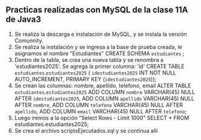 ## Practicas realizadas con MySQL de la clase 11A de Java3

1. Se realiza la descarga e instalación de MySQL, y se instala la versión Comunnity.
2. Se realiza la instalación y se ingresa a la base de prueba creada, le asignamos el nombre "Estudiantes"
CREATE SCHEMA `estudiantes` ;
3. Dentro de la tabla, se crea una nueva tabla y se renombra a 'estudiantes2025'. Se agrega la primer columna: 'id'
CREATE TABLE `estudiantes`.`estudiantes2025` (
  `idestudiantes2025` INT NOT NULL AUTO_INCREMENT,
  PRIMARY KEY (`idestudiantes2025`));
4. Se crean las columnas: nombre, apellido, telefono, email
ALTER TABLE `estudiantes`.`estudiantes2025` 
ADD COLUMN `nombre` VARCHAR(45) NULL AFTER `idestudiantes2025`,
ADD COLUMN `apellido` VARCHAR(45) NULL AFTER `nombre`,
ADD COLUMN `telefono` VARCHAR(45) NULL AFTER `apellido`,
ADD COLUMN `email` VARCHAR(45) NULL AFTER `telefono`;
5. Luego iremos a la opción "Select Rows - Limit 1000"
SELECT * FROM estudiantes.estudiantes2025;
6. Se crea el archivo scriptsEjecutados.sql y se continua allí

